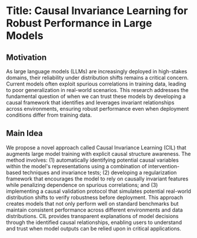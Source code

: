 # Title: Causal Invariance Learning for Robust Performance in Large Models

## Motivation
As large language models (LLMs) are increasingly deployed in high-stakes domains, their reliability under distribution shifts remains a critical concern. Current models often exploit spurious correlations in training data, leading to poor generalization in real-world scenarios. This research addresses the fundamental question of when we can trust these models by developing a causal framework that identifies and leverages invariant relationships across environments, ensuring robust performance even when deployment conditions differ from training data.

## Main Idea
We propose a novel approach called Causal Invariance Learning (CIL) that augments large model training with explicit causal structure awareness. The method involves: (1) automatically identifying potential causal variables within the model's representations using a combination of intervention-based techniques and invariance tests; (2) developing a regularization framework that encourages the model to rely on causally invariant features while penalizing dependence on spurious correlations; and (3) implementing a causal validation protocol that simulates potential real-world distribution shifts to verify robustness before deployment. This approach creates models that not only perform well on standard benchmarks but maintain consistent performance across different environments and data distributions. CIL provides transparent explanations of model decisions through the identified causal relationships, enabling users to understand and trust when model outputs can be relied upon in critical applications.